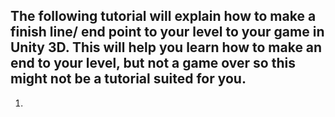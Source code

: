 ## The following tutorial will explain how to make a finish line/ end point to your level to your game in Unity 3D. This will help you learn how to make an end to your level, but not a game over so this might not be a tutorial suited for you.
1)
